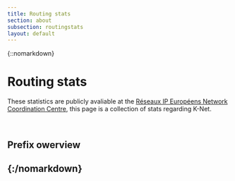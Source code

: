 ```yaml
---
title: Routing stats
section: about
subsection: routingstats
layout: default
---
```

{::nomarkdown}
<script src="//stat.ripe.net/widgets/widget_api.js"></script>

<div class="row">
	<div class="span5">
    <h1>Routing stats</h1>
    <p>These statistics are publicly avaliable at the <a href="https://ripe.net">Réseaux IP Européens Network Coordination Centre</a>, this page is a collection of stats regarding K-Net.</p>
    <!-- RIPEstat logo: https://stat.ripe.net/widgets/lib/img/logo.png -->
  </div>
	<div class="span4">
    &nbsp;
  </div>
	<div class="span3">
    <div id="whats-my-ip"></div>
  </div>
</div>

<h2>Prefix owerview<h2>
<div class="row">
	<div class="span4">
    <div id="prefix-overview1"></div>
  </div>
	<div class="span4">
    <div id="prefix-overview2"></div>
  </div>
	<div class="span4">
    <div id="prefix-overview3"></div>
  </div>
</div>

<div class="row">
	<div class="span12">
    <div id="prefix-routing-consistency1"></div>
  </div>
</div>
<div class="row">
	<div class="span12">
    <div id="prefix-routing-consistency2"></div>
  </div>
</div>
<div class="row">
	<div class="span12">
    <div id="prefix-routing-consistency3"></div>
  </div>
</div>

<script>
var net1 = "82.211.192.0/19";
var net2 = "185.140.0.0/22";
var net3 = "2A03:19C0::/32";
var ropts = {"size":"fit","show_controls":"no","disable":["maximize", "logo"]};


ripestat.init("whats-my-ip", {}, "whats-my-ip", { size: "fit", disable: ["title", "data", "info", "permalink", "embed-code", "maximize"] });

ripestat.init("prefix-overview",{"max_related":50,"resource":net1},"prefix-overview1",ropts);
ripestat.init("prefix-overview",{"max_related":50,"resource":net2},"prefix-overview2",ropts);
ripestat.init("prefix-overview",{"max_related":50,"resource":net3},"prefix-overview3",ropts);
ripestat.init("prefix-routing-consistency",{"resource":net1},"prefix-routing-consistency1",ropts);
ripestat.init("prefix-routing-consistency",{"resource":net2},"prefix-routing-consistency2",ropts);
ripestat.init("prefix-routing-consistency",{"resource":net3},"prefix-routing-consistency3",ropts);

</script>

{:/nomarkdown}
